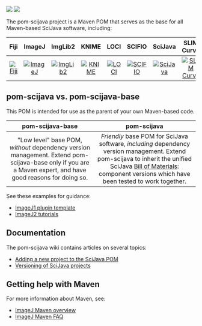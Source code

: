 [![](https://img.shields.io/maven-central/v/org.scijava/pom-scijava.svg)](http://search.maven.org/#search%7Cgav%7C1%7Cg%3A%22org.scijava%22%20AND%20a%3A%22pom-scijava%22)
[![](http://jenkins.imagej.net/job/pom-scijava/lastBuild/badge/icon)](http://jenkins.imagej.net/job/pom-scijava/)

The pom-scijava project is a Maven POM that serves as the base for all
Maven-based SciJava software, including:

| Fiji | ImageJ | ImgLib2 | KNIME | LOCI | SCIFIO | SciJava | SLIM Curve |
|:----:|:------:|:-------:|:-----:|:----:|:------:|:-------:|:----------:|
| [![Fiji](http://www.scijava.org/icons/fiji-icon-64.png)](https://github.com/fiji) | [![ImageJ](http://www.scijava.org/icons/imagej2-icon-64.png)](https://github.com/imagej) | [![ImgLib2](http://www.scijava.org/icons/imglib2-icon-64.png)](https://github.com/imglib) | [![KNIME](http://www.scijava.org/icons/knime-icon-64.png)](http://www.knime.org) | [![LOCI](http://www.scijava.org/icons/loci-icon-64.png)](https://github.com/uw-loci) | [![SCIFIO](http://www.scijava.org/icons/scifio-icon-64.png)](https://github.com/scifio) | [![SciJava](http://www.scijava.org/icons/scijava-icon-64.png)](https://github.com/scijava) | [![SLIM Curve](http://www.scijava.org/icons/slim-curve-icon-64.png)](https://github.com/slim-curve) |

## pom-scijava vs. pom-scijava-base

This POM is intended for use as the parent of your own Maven-based code.

| pom-scijava-base | pom-scijava |
|:----------------:|:-----------:|
| "Low level" base POM, _without_ dependency version management. Extend pom-scijava-base only if you are a Maven expert, and have good reasons for doing so. | _Friendly_ base POM for SciJava software, _including_ dependency version management. Extend pom-scijava to inherit the unified SciJava [Bill of Materials](http://imagej.net/BOM): component versions which have been tested to work together. |

See these examples for guidance:

* [ImageJ1 plugin template](https://github.com/imagej/minimal-ij1-plugin)
* [ImageJ2 tutorials](http://github.com/imagej/imagej-tutorials)

## Documentation

The pom-scijava wiki contains articles on several topics:

* [Adding a new project to the SciJava POM](https://github.com/scijava/pom-scijava/wiki/Adding-a-new-project-to-the-SciJava-POM)
* [Versioning of SciJava projects](https://github.com/scijava/pom-scijava/wiki/Versioning-of-SciJava-projects)

## Getting help with Maven

For more information about Maven, see:

* [ImageJ Maven overview](http://imagej.net/Maven)
* [ImageJ Maven FAQ](http://imagej.net/Maven_-_Frequently_Asked_Questions)
